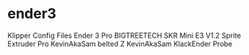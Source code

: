 # ender3
Klipper Config Files
Ender 3 Pro
BIGTREETECH SKR Mini E3 V1.2 
Sprite Extruder Pro
KevinAkaSam belted Z
KevinAkaSam KlackEnder Probe
